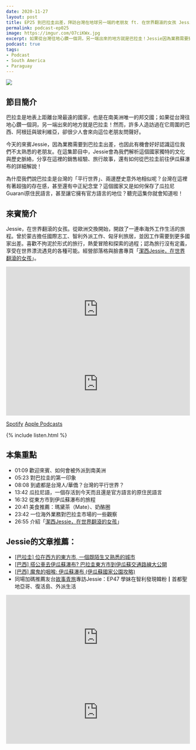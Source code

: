 ```yaml
---
date: 2020-11-27
layout: post
title: EP25 到巴拉圭出差，拜訪台灣在地球另一端的老朋友 ft. 在世界翻滾的女孩 Jessie
permalink: podcast-ep025
image: https://imgur.com/O7ciKWx.jpg
excerpt: 如果從台灣往地心鑽一個洞，另一端出來的地方就是巴拉圭！Jessie因為業務需要到巴拉圭出差，也因此有機會好好認識這位我們不太熟悉的老朋友。為什麼我們說巴拉圭是台灣的「平行世界」、兩邊歷史意外地相似呢？台灣在這裡有著超強的存在感，甚至還有中正紀念堂？這個國家又是如何保存了瓜拉尼Guaraní原住民語言，甚至讓它擁有官方語言的地位？聽完這集你就會知道啦！
podcast: true
tags:
- Podcast
- South America
- Paraguay
---
```


![](https://imgur.com/O7ciKWx.jpg)

## 節目簡介

巴拉圭是地表上距離台灣最遠的國家，也是在南美洲唯一的邦交國；如果從台灣往地心鑽一個洞，另一端出來的地方就是巴拉圭！然而，許多人造訪過在它周圍的巴西、阿根廷與玻利維亞，卻很少人會來向這位老朋友問聲好。

今天的來賓Jessie，因為業務需要到巴拉圭出差，也因此有機會好好認識這位我們不太熟悉的老朋友。在這集節目中，Jessie會為我們解析這個國家獨特的文化與歷史脈絡，分享在這裡的銷售經驗、旅行故事，還有如何從巴拉圭前往伊瓜蘇瀑布的詳細解說！

為什麼我們說巴拉圭是台灣的「平行世界」、兩邊歷史意外地相似呢？台灣在這裡有著超強的存在感，甚至還有中正紀念堂？這個國家又是如何保存了瓜拉尼Guaraní原住民語言，甚至讓它擁有官方語言的地位？聽完這集你就會知道啦！

## 來賓簡介

Jessie，在世界翻滾的女孩。從歐洲交換開始，開啟了一連串海外工作生活的旅程。曾於蒙古擔任國際志工、智利外派工作、匈牙利旅居，並因工作需要到更多國家出差。喜歡不拘泥於形式的旅行，熱愛冒險和探索的過程；認為旅行沒有定義，享受在世界漂流遇見的各種可能。經營部落格與臉書專頁「[潔西Jessie，在世界翻滾的女孩](imjessiej.com)」。

<iframe src="https://open.spotify.com/embed-podcast/episode/0n7KTeuEgd06qzsxjcYnYy" width="100%" height="232" frameborder="0" allowtransparency="true" allow="encrypted-media"></iframe>

<iframe allow="autoplay *; encrypted-media *; fullscreen *" frameborder="0" height="175" style="width:100%;max-width:660px;overflow:hidden;background:transparent;" sandbox="allow-forms allow-popups allow-same-origin allow-scripts allow-storage-access-by-user-activation allow-top-navigation-by-user-activation" src="https://embed.podcasts.apple.com/tw/podcast/id1518914711?i=1000500257635"></iframe>

[Spotify](https://open.spotify.com/episode/0n7KTeuEgd06qzsxjcYnYy)
[Apple Podcasts](https://podcasts.apple.com/tw/podcast/id1518914711?i=1000500257635)

{% include listen.html %}

## 本集重點

* 01:09 歡迎來賓、如何會被外派到南美洲
* 05:23 對巴拉圭的第一印象
* 08:08 到處都是台灣人/華僑？台灣的平行世界？
* 13:42 瓜拉尼語，一個存活到今天而且還是官方語言的原住民語言
* 16:32 從東方市到伊瓜蘇瀑布的旅程
* 20:41 美食推薦：瑪黛茶（Mate）、奶酪圈
* 23:42 一位海外業務對巴拉圭市場的一些觀察
* 26:55 介紹「[潔西Jessie，在世界翻滾的女孩](imjessiej.com)」

## Jessie的文章推薦：

* [[巴拉圭] 位在西方的東方市, 一個既陌生又熟悉的城市](https://imjessiej.com/palaguay-ciudad-del-este/)
* [[巴西] 搭公車去伊瓜蘇瀑布? 巴拉圭東方市到伊瓜蘇交通路線大公開](https://imjessiej.com/brazil-iguazu-fall-traffic/)
* [[巴西] 魔鬼的咽喉: 伊瓜蘇瀑布 (伊瓜蘇國家公園攻略)](https://imjessiej.com/iguazu-falls/)
* 同場加碼推薦友台[故事青旅](https://linktr.ee/storyinthehostel)專訪Jessie：EP47 學妹在智利發現韓粉┃首都聖地亞哥、復活島、外派生活

<iframe src="https://open.spotify.com/embed-podcast/episode/5itQfxJQVagtNE2cN7jovf" width="100%" height="232" frameborder="0" allowtransparency="true" allow="encrypted-media"></iframe>

<iframe allow="autoplay *; encrypted-media *; fullscreen *" frameborder="0" height="175" style="width:100%;max-width:660px;overflow:hidden;background:transparent;" sandbox="allow-forms allow-popups allow-same-origin allow-scripts allow-storage-access-by-user-activation allow-top-navigation-by-user-activation" src="https://embed.podcasts.apple.com/us/podcast/id1511129776?i=1000496717236"></iframe>